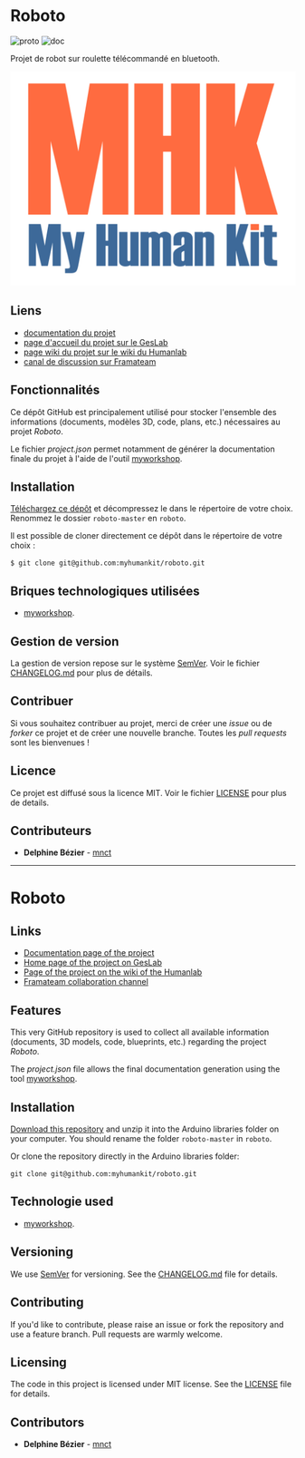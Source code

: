 # Roboto
![proto](https://img.shields.io/badge/proto-en%20cours-orange.svg "proto")
![doc](https://img.shields.io/badge/doc-en%20cours-orange.svg "doc")

Projet de robot sur roulette télécommandé en bluetooth.

![featured_image](images/mhk_logotype.png)

## Liens
 * [documentation du projet](https://docs.humanlab.me/myhumankit/roboto)
 * [page d'accueil du projet sur le GesLab](https://rennes.humanlab.me/projet/roboto/)
 * [page wiki du projet sur le wiki du Humanlab](http://wikilab.myhumankit.org/index.php?title=Projets:Roboto)
 * [canal de discussion sur Framateam](https://framateam.org/myhumankit/channels/roboto)

## Fonctionnalités
Ce dépôt GitHub est principalement utilisé pour stocker l'ensemble des informations (documents, modèles 3D, code, plans, etc.) nécessaires au projet _Roboto_.

Le fichier _project.json_ permet notamment de générer la documentation finale du projet à l'aide de l'outil [myworkshop](https://github.com/myhumankit/myworkshop).

## Installation
[Téléchargez ce dépôt](https://github.com/myhumankit/roboto/archive/master.zip) et décompressez le dans le répertoire de votre choix. Renommez le dossier `roboto-master` en `roboto`.

Il est possible de cloner directement ce dépôt dans le répertoire de votre choix :

```
$ git clone git@github.com:myhumankit/roboto.git
```

## Briques technologiques utilisées
 * [myworkshop](https://github.com/myhumankit/myworkshop).

## Gestion de version
La gestion de version repose sur le système [SemVer](http://semver.org/). Voir le fichier [CHANGELOG.md](CHANGELOG.md) pour plus de détails.

## Contribuer
Si vous souhaitez contribuer au projet, merci de créer une _issue_ ou de _forker_ ce projet et de créer une nouvelle branche. Toutes les _pull requests_ sont les bienvenues !

## Licence
Ce projet est diffusé sous la licence MIT. Voir le fichier [LICENSE](LICENSE) pour plus de details.

## Contributeurs
 * **Delphine Bézier** - [mnct](https://github.com/mnct)

---

# Roboto

## Links
 * [Documentation page of the project](https://docs.humanlab.me/myhumankit/roboto)
 * [Home page of the project on GesLab](https://rennes.humanlab.me/projet/roboto/)
 * [Page of the project on the wiki of the Humanlab](http://wikilab.myhumankit.org/index.php?title=Projets:Roboto)
 * [Framateam collaboration channel](https://framateam.org/myhumankit/channels/roboto)

## Features
This very GitHub repository is used to collect all available information (documents, 3D models, code, blueprints, etc.) regarding the project _Roboto_.

The _project.json_ file allows the final documentation generation using the tool [myworkshop](https://github.com/myhumankit/myworkshop).

## Installation
[Download this repository](https://github.com/myhumankit/roboto/archive/master.zip) and unzip it into the Arduino libraries folder on your computer. You should rename the folder `roboto-master` in `roboto`.

Or clone the repository directly in the Arduino libraries folder:

```
git clone git@github.com:myhumankit/roboto.git
```

## Technologie used
 * [myworkshop](https://github.com/myhumankit/myworkshop).

## Versioning
We use [SemVer](http://semver.org/) for versioning. See the [CHANGELOG.md](CHANGELOG.md) file for details.

## Contributing
If you'd like to contribute, please raise an issue or fork the repository and use a feature branch. Pull requests are warmly welcome.

## Licensing
The code in this project is licensed under MIT license. See the [LICENSE](LICENSE) file for details.

## Contributors
 * **Delphine Bézier** - [mnct](https://github.com/mnct)
